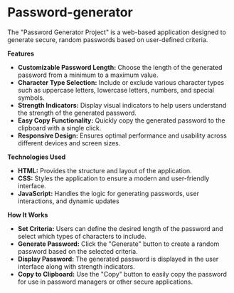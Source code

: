 # Password-generator
The "Password Generator Project" is a web-based application designed to generate secure, random passwords based on user-defined criteria.

**Features**
  - **Customizable Password Length:** Choose the length of the generated password from a minimum to a maximum value.
  - **Character Type Selection:** Include or exclude various character types such as uppercase letters, lowercase letters, numbers, and special symbols.
  - **Strength Indicators:** Display visual indicators to help users understand the strength of the generated password.
  - **Easy Copy Functionality:** Quickly copy the generated password to the clipboard with a single click.
  - **Responsive Design:** Ensures optimal performance and usability across different devices and screen sizes.

**Technologies Used**
  - **HTML:** Provides the structure and layout of the application.
  - **CSS:** Styles the application to ensure a modern and user-friendly interface.
  - **JavaScript:** Handles the logic for generating passwords, user interactions, and dynamic updates

**How It Works**
  - **Set Criteria:** Users can define the desired length of the password and select which types of characters to include.
  - **Generate Password:** Click the "Generate" button to create a random password based on the selected criteria.
  - **Display Password:** The generated password is displayed in the user interface along with strength indicators.
  - **Copy to Clipboard:** Use the "Copy" button to easily copy the password for use in password managers or other secure applications.

